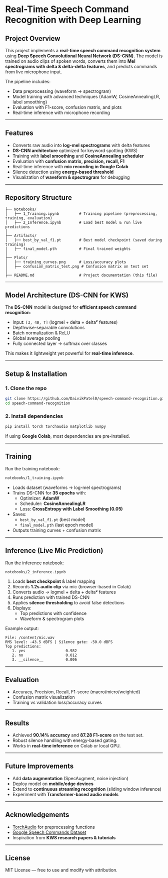 
# Real-Time Speech Command Recognition with Deep Learning  

## Project Overview  
This project implements a **real-time speech command recognition system** using **Deep Speech Convolutional Neural Network (DS-CNN)**. The model is trained on audio clips of spoken words, converts them into **Mel spectrograms with delta & delta-delta features**, and predicts commands from live microphone input.  

The pipeline includes:  
- Data preprocessing (waveform → spectrogram)  
- Model training with advanced techniques (AdamW, CosineAnnealingLR, label smoothing)  
- Evaluation with F1-score, confusion matrix, and plots  
- Real-time inference with microphone recording  

---

## Features  
* Converts raw audio into **log-mel spectrograms** with delta features  
* **DS-CNN architecture** optimized for keyword spotting (KWS)  
* Training with **label smoothing** and **CosineAnnealing scheduler**  
* Evaluation with **confusion matrix, precision, recall, F1**  
* Real-time inference with **mic recording in Google Colab**  
* Silence detection using **energy-based threshold**  
* Visualization of **waveform & spectrogram** for debugging  

---

## Repository Structure  
```
├── Notebooks/
│   ├── 1_Training.ipynb         # Training pipeline (preprocessing, training, evaluation)
│   ├── 2_Inference.ipynb        # Load best model & run live predictions
│
├── Artifacts/
│   ├── best_by_val_f1.pt        # Best model checkpoint (saved during training)
│   ├── final_model.pth          # Final trained weights
│
├── Plots/
│   ├── training_curves.png      # Loss/accuracy plots
│   ├── confusion_matrix_test.png # Confusion matrix on test set
│
├── README.md                    # Project documentation (this file)
```

---

## Model Architecture (DS-CNN for KWS)  
The **DS-CNN** model is designed for **efficient speech command recognition**:  

- Input: `[3, 40, T]` (logmel + delta + delta² features)  
- Depthwise-separable convolutions  
- Batch normalization & ReLU  
- Global average pooling  
- Fully connected layer → softmax over classes  

This makes it lightweight yet powerful for **real-time inference**.

---

## Setup & Installation  

### 1. Clone the repo  
```bash
git clone https://github.com/DaivikPatel0/speech-command-recognition.git
cd speech-command-recognition
```

### 2. Install dependencies  
```bash
pip install torch torchaudio matplotlib numpy
```

If using **Google Colab**, most dependencies are pre-installed.

---

## Training  

Run the training notebook:  

```bash
notebooks/1_training.ipynb
```

- Loads dataset (waveforms → log-mel spectrograms)  
- Trains DS-CNN for **35 epochs** with:  
  - Optimizer: **AdamW**  
  - Scheduler: **CosineAnnealingLR**  
  - Loss: **CrossEntropy with Label Smoothing (0.05)**  
- Saves:  
  - `best_by_val_f1.pt` (best model)  
  - `final_model.pth` (last epoch model)  
- Outputs training curves + confusion matrix  

---

## Inference (Live Mic Prediction)  

Run the inference notebook:  

```bash
notebooks/2_inference.ipynb
```

1. Loads **best checkpoint** & label mapping  
2. Records **1.2s audio clip** via mic (browser-based in Colab)  
3. Converts audio → logmel + delta + delta² features  
4. Runs prediction with trained DS-CNN  
5. Applies **silence thresholding** to avoid false detections  
6. Displays:  
   - Top predictions with confidence  
   - Waveform & spectrogram plots  

Example output:  

```
File: /content/mic.wav
RMS level: -43.5 dBFS | Silence gate: -50.0 dBFS
Top predictions:
   1. yes                  0.982
   2. no                   0.012
   3. __silence__          0.006
```

---

## Evaluation  
- Accuracy, Precision, Recall, F1-score (macro/micro/weighted)  
- Confusion matrix visualization  
- Training vs validation loss/accuracy curves  

---

## Results  
- Achieved **90.14% accuracy** and **87.28 F1-score** on the test set.  
- Robust silence handling with energy-based gating.  
- Works in **real-time inference** on Colab or local GPU.  

---

## Future Improvements  
- Add **data augmentation** (SpecAugment, noise injection)  
- Deploy model on **mobile/edge devices**  
- Extend to **continuous streaming recognition** (sliding window inference)  
- Experiment with **Transformer-based audio models**  

---

## Acknowledgements  
- [TorchAudio](https://pytorch.org/audio/stable/) for preprocessing functions  
- [Google Speech Commands Dataset](https://www.kaggle.com/datasets/sylkaladin/speech-commands-v2)  
- Inspiration from **KWS research papers & tutorials**  

---

## License  
MIT License — free to use and modify with attribution.  
